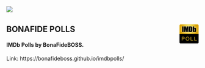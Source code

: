 <img src="https://user-images.githubusercontent.com/41794735/140662448-d1808aba-1edb-4f11-8036-c4e5db7bf801.png" />
<h2>
  <span>BONAFIDE POLLS</span>
  <img src="https://github.com/BonaFideBOSS/imdbpolls/blob/main/img/imdbpoll.png" width="50px" align="right"/>
</h2>
<h4>IMDb Polls by BonaFideBOSS.</h4>
Link: https://bonafideboss.github.io/imdbpolls/
